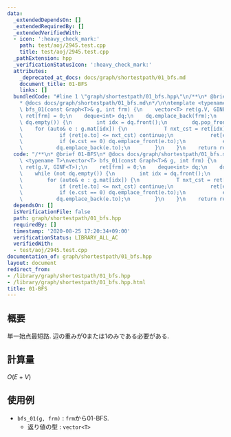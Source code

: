 ```yaml
---
data:
  _extendedDependsOn: []
  _extendedRequiredBy: []
  _extendedVerifiedWith:
  - icon: ':heavy_check_mark:'
    path: test/aoj/2945.test.cpp
    title: test/aoj/2945.test.cpp
  _pathExtension: hpp
  _verificationStatusIcon: ':heavy_check_mark:'
  attributes:
    _deprecated_at_docs: docs/graph/shortestpath/01_bfs.md
    document_title: 01-BFS
    links: []
  bundledCode: "#line 1 \"graph/shortestpath/01_bfs.hpp\"\n/**\n* @brief 01-BFS\n\
    * @docs docs/graph/shortestpath/01_bfs.md\n*/\n\ntemplate <typename T>\nvector<T>\
    \ bfs_01(const Graph<T>& g, int frm) {\n    vector<T> ret(g.V, GINF<T>);\n   \
    \ ret[frm] = 0;\n    deque<int> dq;\n    dq.emplace_back(frm);\n    while (not\
    \ dq.empty()) {\n        int idx = dq.front();\n        dq.pop_front();\n    \
    \    for (auto& e : g.mat[idx]) {\n            T nxt_cst = ret[idx] + e.cst;\n\
    \            if (ret[e.to] <= nxt_cst) continue;\n            ret[e.to] = nxt_cst;\n\
    \            if (e.cst == 0) dq.emplace_front(e.to);\n            else\n     \
    \           dq.emplace_back(e.to);\n        }\n    }\n    return ret;\n}\n"
  code: "/**\n* @brief 01-BFS\n* @docs docs/graph/shortestpath/01_bfs.md\n*/\n\ntemplate\
    \ <typename T>\nvector<T> bfs_01(const Graph<T>& g, int frm) {\n    vector<T>\
    \ ret(g.V, GINF<T>);\n    ret[frm] = 0;\n    deque<int> dq;\n    dq.emplace_back(frm);\n\
    \    while (not dq.empty()) {\n        int idx = dq.front();\n        dq.pop_front();\n\
    \        for (auto& e : g.mat[idx]) {\n            T nxt_cst = ret[idx] + e.cst;\n\
    \            if (ret[e.to] <= nxt_cst) continue;\n            ret[e.to] = nxt_cst;\n\
    \            if (e.cst == 0) dq.emplace_front(e.to);\n            else\n     \
    \           dq.emplace_back(e.to);\n        }\n    }\n    return ret;\n}\n"
  dependsOn: []
  isVerificationFile: false
  path: graph/shortestpath/01_bfs.hpp
  requiredBy: []
  timestamp: '2020-08-25 17:20:34+09:00'
  verificationStatus: LIBRARY_ALL_AC
  verifiedWith:
  - test/aoj/2945.test.cpp
documentation_of: graph/shortestpath/01_bfs.hpp
layout: document
redirect_from:
- /library/graph/shortestpath/01_bfs.hpp
- /library/graph/shortestpath/01_bfs.hpp.html
title: 01-BFS
---
```

## 概要

単一始点最短路. 辺の重みが$0$または$1$のみである必要がある.

## 計算量

$O(E + V)$

## 使用例

* `bfs_01(g, frm)` : `frm`から01-BFS.
  * 返り値の型 : `vector<T>`
